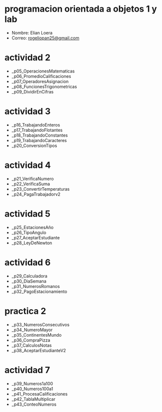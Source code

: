 # programacion orientada a objetos 1 y lab 

- Nombre: Elian Loera 
- Correo: rogeliopan25@gmail.com

# actividad 2

- _p05_OperacionesMatematicas
- _p06_PromedioCalificaciones
- _p07_OperadoresAsignacion
- _p08_FuncionesTrigonometricas
- _p09_DividirEnCifras

# actividad 3 

- _p16_TrabajandoEnteros
- _p17_TrabajandoFlotantes
- _p18_TrabajandoConstantes
- _p19_TrabajandoCaracteres
- _p20_ConversionTipos

# actividad 4

- _p21_VerificaNumero
- _p22_VerificaSuma
- _p23_ConvertirTemperaturas
- _p24_PagaTrabajadorv2 

# actividad 5 

- _p25_EstacionesAño
- _p26_TipoAngulo
- _p27_AceptarEstudiante
- _p28_LeyDeNewton

# actividad 6

- _p29_Calculadora
- _p30_DiaSemana
- _p31_NumerosRomanos
- _p32_PagoEstacionamiento 

# practica 2 

- _p33_NumerosConsecutivos
- _p34_NumeroMayor
- _p35_ContinentesMundo
- _p36_CompraPizza
- _p37_CalculosNotas
- _p38_AceptarEstudianteV2

# actividad 7

- _p39_Numeros1a100
- _p40_Numeros100a1
- _p41_ProcesaCalificaciones
- _p42_TablaMultiplicar
- _p43_ConteoNumeros


        